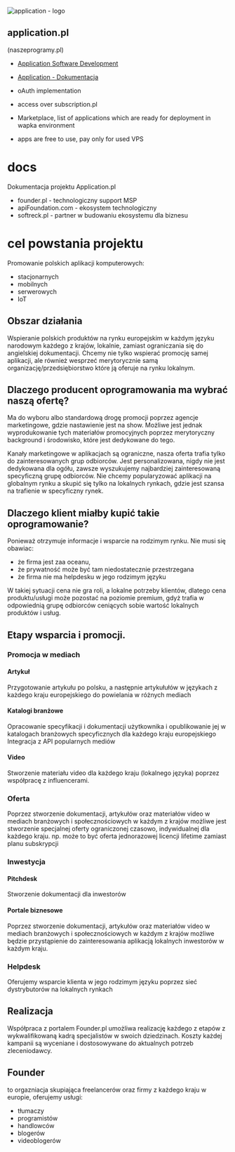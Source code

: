 
![application - logo](https://logo.application.pl/2/cover.png)
## application.pl
(naszeprogramy.pl)
+ [Application Software Development](https://www.application.pl/)
+ [Application - Dokumentacja](https://docs.application.pl/)

+ oAuth implementation
+ access over subscription.pl
+ Marketplace, list of applications which are ready for deployment in wapka environment
+ apps are free to use, pay only for used VPS



# docs
Dokumentacja projektu Application.pl

+ founder.pl - technologiczny support MSP
+ apiFoundation.com - ekosystem technologiczny
+ softreck.pl - partner w budowaniu ekosystemu dla biznesu

# cel powstania projektu

Promowanie polskich aplikacji komputerowych:
+ stacjonarnych
+ mobilnych
+ serwerowych
+ IoT


## Obszar działania
Wspieranie polskich produktów na rynku europejskim w każdym języku narodowym każdego z krajów, lokalnie, zamiast ograniczania się do angielskiej dokumentacji.
Chcemy nie tylko wspierać promocję samej aplikacji, ale również wesprzeć merytorycznie samą organizację/przedsiębiorstwo które ją oferuje na rynku lokalnym.

## Dlaczego producent oprogramowania ma wybrać naszą ofertę?

Ma do wyboru albo standardową drogę promocji poprzez agencje marketingowe, gdzie nastawienie jest na show.
Możliwe jest jednak wyprodukowanie tych materiałów promocyjnych poprzez merytoryczny background i środowisko, które jest dedykowane do tego.

Kanały marketingowe w aplikacjach są ograniczne, nasza oferta trafia tylko do zainteresowanych grup odbiorców.
Jest personalizowana, nigdy nie jest dedykowana dla ogółu, zawsze wyszukujemy najbardziej zainteresowaną specyficzną grupę odbiorców.
Nie chcemy popularyzować aplikacji na globalnym rynku a skupić się tylko na lokalnych rynkach, gdzie jest szansa na trafienie w specyficzny rynek.

## Dlaczego klient miałby kupić takie oprogramowanie?

Ponieważ otrzymuje informacje i wsparcie na rodzimym rynku.
Nie musi się obawiac:
+ że firma jest zaa oceanu, 
+ że prywatność może być tam niedostatecznie przestrzegana
+ że firma nie ma helpdesku w jego rodzimym języku

W takiej sytuacji cena nie gra roli, a lokalne potrzeby klientów,
dlatego cena produktu/usługi może pozostać na poziomie premium, gdyż
trafia w odpowiednią grupę odbiorców ceniących sobie wartość lokalnych produktów i usług.


## Etapy wsparcia i promocji.

### Promocja w mediach

#### Artykuł
Przygotowanie artykułu po polsku, a następnie artykułułów w językach z każdego kraju europejskiego do powielania w różnych mediach

#### Katalogi branżowe
Opracowanie specyfikacji i dokumentacji użytkownika i opublikowanie jej w katalogach branżowych specyficznych dla każdego kraju europejskiego
Integracja z API popularnych mediów

#### Video 
Stworzenie materiału video dla każdego kraju (lokalnego języka) poprzez współpracę z influencerami.


### Oferta
Poprzez stworzenie dokumentacji, artykułów oraz materiałów video w mediach branżowych i społecznościowych w każdym z krajów
możliwe jest stworzenie specjalnej oferty ograniczonej czasowo, indywidualnej dla każdego kraju.
np. może to być oferta jednorazowej licencji lifetime zamiast planu subskrypcji


### Inwestycja

#### Pitchdesk
Stworzenie dokumentacji dla inwestorów

#### Portale biznesowe
Poprzez stworzenie dokumentacji, artykułów oraz materiałów video w mediach branżowych i społecznościowych w każdym z krajów
możliwe będzie przystąpienie do zainteresowania aplikacją lokalnych inwestorów w każdym kraju.

### Helpdesk

Oferujemy wsparcie klienta w jego rodzimym języku poprzez sieć dystrybutorów na lokalnych rynkach


## Realizacja

Współpraca z portalem Founder.pl umożliwa realizację każdego z etapów z wykwalifikowaną kadrą specjalistów w swoich dziedzinach.
Koszty każdej kampanii są wyceniane i dostosowywane do aktualnych potrzeb zleceniodawcy.

## Founder
to orgazniacja skupiająca freelancerów oraz firmy z każdego kraju w europie,
oferujemy usługi:
+ tłumaczy
+ programistów
+ handlowców
+ blogerów
+ videoblogerów



